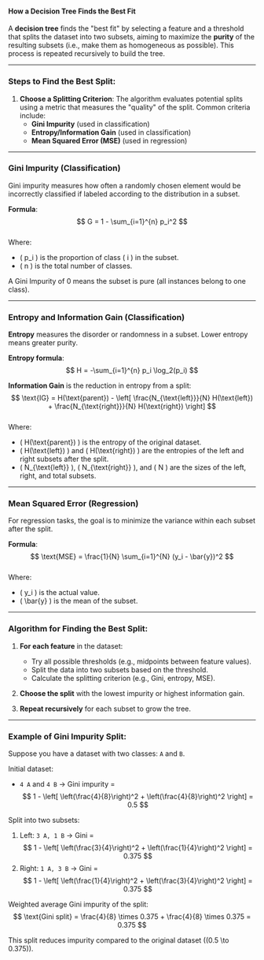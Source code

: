 <script type="text/javascript" src="https://cdn.jsdelivr.net/npm/mathjax@3/es5/tex-mml-chtml.js"></script>


#### How a Decision Tree Finds the Best Fit

A **decision tree** finds the "best fit" by selecting a feature and a threshold that splits the dataset into two subsets, aiming to maximize the **purity** of the resulting subsets (i.e., make them as homogeneous as possible). This process is repeated recursively to build the tree.

---

### Steps to Find the Best Split:

1. **Choose a Splitting Criterion**:
   The algorithm evaluates potential splits using a metric that measures the "quality" of the split. Common criteria include:
   - **Gini Impurity** (used in classification)
   - **Entropy/Information Gain** (used in classification)
   - **Mean Squared Error (MSE)** (used in regression)

---

### Gini Impurity (Classification)
Gini impurity measures how often a randomly chosen element would be incorrectly classified if labeled according to the distribution in a subset.

**Formula**:  
$$
G = 1 - \sum_{i=1}^{n} p_i^2
$$  
Where:  
- \( p_i \) is the proportion of class \( i \) in the subset.  
- \( n \) is the total number of classes.

A Gini Impurity of 0 means the subset is pure (all instances belong to one class).

---

### Entropy and Information Gain (Classification)
**Entropy** measures the disorder or randomness in a subset. Lower entropy means greater purity.

**Entropy formula**:  
$$
H = -\sum_{i=1}^{n} p_i \log_2(p_i)
$$

**Information Gain** is the reduction in entropy from a split:  
$$
\text{IG} = H(\text{parent}) - \left[ \frac{N_{\text{left}}}{N} H(\text{left}) + \frac{N_{\text{right}}}{N} H(\text{right}) \right]
$$  
Where:  
- \( H(\text{parent}) \) is the entropy of the original dataset.  
- \( H(\text{left}) \) and \( H(\text{right}) \) are the entropies of the left and right subsets after the split.  
- \( N_{\text{left}} \), \( N_{\text{right}} \), and \( N \) are the sizes of the left, right, and total subsets.

---

### Mean Squared Error (Regression)
For regression tasks, the goal is to minimize the variance within each subset after the split.

**Formula**:  
$$
\text{MSE} = \frac{1}{N} \sum_{i=1}^{N} (y_i - \bar{y})^2
$$  
Where:  
- \( y_i \) is the actual value.  
- \( \bar{y} \) is the mean of the subset.

---

### Algorithm for Finding the Best Split:
1. **For each feature** in the dataset:
   - Try all possible thresholds (e.g., midpoints between feature values).
   - Split the data into two subsets based on the threshold.
   - Calculate the splitting criterion (e.g., Gini, entropy, MSE).

2. **Choose the split** with the lowest impurity or highest information gain.

3. **Repeat recursively** for each subset to grow the tree.

---

### Example of Gini Impurity Split:
Suppose you have a dataset with two classes: `A` and `B`.

Initial dataset:  
- `4 A` and `4 B` → Gini impurity =  
$$
1 - \left[ \left(\frac{4}{8}\right)^2 + \left(\frac{4}{8}\right)^2 \right] = 0.5
$$

Split into two subsets:  
1. Left: `3 A, 1 B` → Gini =  
$$
1 - \left[ \left(\frac{3}{4}\right)^2 + \left(\frac{1}{4}\right)^2 \right] = 0.375
$$  
2. Right: `1 A, 3 B` → Gini =  
$$
1 - \left[ \left(\frac{1}{4}\right)^2 + \left(\frac{3}{4}\right)^2 \right] = 0.375
$$

Weighted average Gini impurity of the split:  
$$
\text{Gini split} = \frac{4}{8} \times 0.375 + \frac{4}{8} \times 0.375 = 0.375
$$

This split reduces impurity compared to the original dataset (\(0.5 \to 0.375\)).
